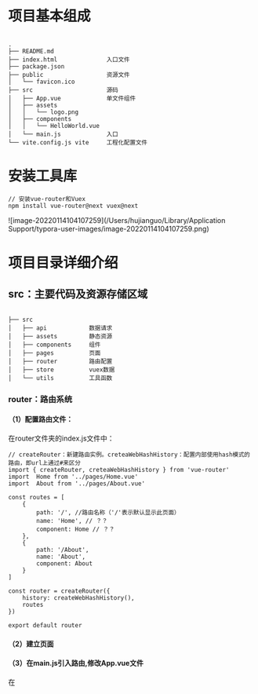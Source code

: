 # 项目基本组成

```

.
├── README.md
├── index.html           	入口文件
├── package.json
├── public               	资源文件
│   └── favicon.ico
├── src                  	源码
│   ├── App.vue          	单文件组件
│   ├── assets
│   │   └── logo.png
│   ├── components   
│   │   └── HelloWorld.vue
│   └── main.js          	入口
└── vite.config.js vite		工程化配置文件
```



# 安装工具库

```
// 安装vue-router和Vuex
npm install vue-router@next vuex@next
```

![image-20220114104107259](/Users/hujianguo/Library/Application Support/typora-user-images/image-20220114104107259.png)



# 项目目录详细介绍

## src：主要代码及资源存储区域

```

├── src
│   ├── api            数据请求
│   ├── assets         静态资源
│   ├── components     组件
│   ├── pages          页面
│   ├── router         路由配置
│   ├── store          vuex数据
│   └── utils          工具函数
```

### router：路由系统

#### （1）配置路由文件：

在router文件夹的index.js文件中：

```
// createRouter：新建路由实例。creteaWebHashHistory：配置内部使用hash模式的路由，即url上通过#来区分
import { createRouter, creteaWebHashHistory } from 'vue-router'
import  Home from '../pages/Home.vue'
import  About from '../pages/About.vue'

const routes = [
    {
        path: '/', //路由名称（'/'表示默认显示此页面）
        name: 'Home', // ？？
        component: Home // ？？
    },
    {
        path: '/About',
        name: 'About',
        component: About
    }
]

const router = createRouter({
    history: createWebHashHistory(),
    routes
})

export default router
```

#### （2）建立页面

#### （3）在main.js引入路由,修改App.vue文件



在 <script setup> 语法中，我们使用引入的 ref 函数包裹数字，返回的 count 变量就是响应式的数据，使用 add 函数实现数字的修改。需要注意的是，对于 ref 返回的响应式数据，我们需要修改 .value 才能生效，而在 <script setup> 标签内定义的变量和函数，都可以在模板中直接使用。

使用 Composition API 的逻辑来拆分代码，把一个功能相关的数据和方法都维护在一起。

# Vue3生命周期

setup在其他生命周期函数之前，也在data等之前

https://juejin.cn/post/6945606524987244558

# optionsAPI与compositionAPI混用

